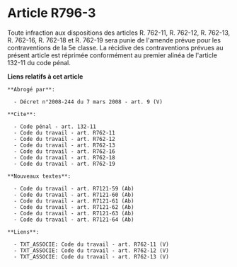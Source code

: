# Article R796-3

Toute infraction aux dispositions des articles R. 762-11, R. 762-12, R. 762-13, R. 762-16, R. 762-18 et R. 762-19 sera punie
de l'amende prévue pour les contraventions de la 5e classe. La récidive des contraventions prévues au présent article est
réprimée conformément au premier alinéa de l'article 132-11 du code pénal.

**Liens relatifs à cet article**

	**Abrogé par**:

	  - Décret n°2008-244 du 7 mars 2008 - art. 9 (V)

	**Cite**:

	  - Code pénal - art. 132-11
	  - Code du travail - art. R762-11
	  - Code du travail - art. R762-12
	  - Code du travail - art. R762-13
	  - Code du travail - art. R762-16
	  - Code du travail - art. R762-18
	  - Code du travail - art. R762-19

	**Nouveaux textes**:

	  - Code du travail - art. R7121-59 (Ab)
	  - Code du travail - art. R7121-60 (Ab)
	  - Code du travail - art. R7121-61 (Ab)
	  - Code du travail - art. R7121-62 (Ab)
	  - Code du travail - art. R7121-63 (Ab)
	  - Code du travail - art. R7121-64 (Ab)

	**Liens**:

	  - TXT_ASSOCIE: Code du travail - art. R762-11 (V)
	  - TXT_ASSOCIE: Code du travail - art. R762-12 (V)
	  - TXT_ASSOCIE: Code du travail - art. R762-13 (V)
